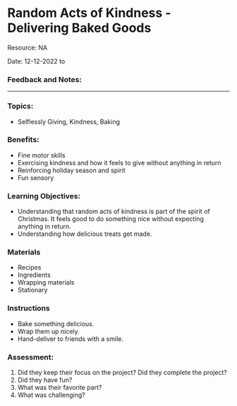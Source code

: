 # Random Acts of Kindness - Delivering Baked Goods

Resource: NA

Date: 12-12-2022 to 

### Feedback and Notes: 



------

### Topics: 

* Selflessly Giving, Kindness, Baking

### Benefits: 

* Fine motor skills
* Exercising kindness and how it feels to give without anything in return
* Reinforcing holiday season and spirit
* Fun sensory

### Learning Objectives:

* Understanding that random acts of kindness is part of the spirit of Christmas. It feels good to do something nice without expecting anything in return.
* Understanding how delicious treats get made.

### Materials

- Recipes
- Ingredients
- Wrapping materials
- Stationary

### Instructions

- Bake something delicious.
- Wrap them up nicely.
- Hand-deliver to friends with a smile.

### Assessment:

1. Did they keep their focus on the project? Did they complete the project?
2. Did they have fun?
3. What was their favorite part?
4. What was challenging?